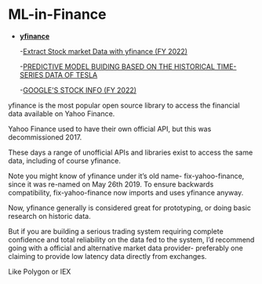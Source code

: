 # ML-in-Finance


- [**yfinance**](./yfinance/)
       
  -[Extract Stock market Data with yfinance (FY 2022)](https://github.com/iamsachinbagale/ML-in-Finance/blob/main/yfinance/Extracting%20Stock%20Market%20Data%20with%20yfinance%20(FY%202022).ipynb)
       
  -[PREDICTIVE MODEL BUIDING BASED ON THE HISTORICAL TIME-SERIES DATA OF TESLA](https://github.com/iamsachinbagale/ML-in-Finance/blob/main/yfinance/Extracting%20Stock%20Market%20Data%20with%20yfinance%20(FY%202022).ipynb)
       
  -[GOOGLE'S STOCK INFO (FY 2022)](./yfinance/google_stock_Info_FY22.csv/)
  
  
       

yfinance is the most popular open source library to access the financial data available on Yahoo Finance.

Yahoo Finance used to have their own official API, but this was decommissioned 2017.

These days a range of unofficial APIs and libraries exist to access the same data, including of course yfinance.

Note you might know of yfinance under it’s old name- fix-yahoo-finance, since it was re-named on May 26th 2019. To ensure backwards compatibility, fix-yahoo-finance now imports and uses yfinance anyway.

Now, yfinance generally is considered great for prototyping, or doing basic research on historic data.

But if you are building a serious trading system requiring complete confidence and total reliability on the data fed to the system, I’d recommend going with a official and alternative market data provider- preferably one claiming to provide low latency data directly from exchanges.

Like Polygon or IEX


   
